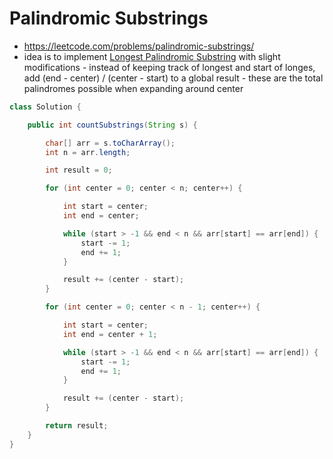 # Palindromic Substrings

- https://leetcode.com/problems/palindromic-substrings/
- idea is to implement [Longest Palindromic Substring](./Longest%20Palindromic%20Substring.md) with slight modifications - instead of keeping track of longest and start of longes, add (end - center) / (center - start) to a global result - these are the total palindromes possible when expanding around center

```java
class Solution {

    public int countSubstrings(String s) {

        char[] arr = s.toCharArray();
        int n = arr.length;

        int result = 0;

        for (int center = 0; center < n; center++) {

            int start = center;
            int end = center;

            while (start > -1 && end < n && arr[start] == arr[end]) {
                start -= 1;
                end += 1;
            }

            result += (center - start);
        }

        for (int center = 0; center < n - 1; center++) {

            int start = center;
            int end = center + 1;

            while (start > -1 && end < n && arr[start] == arr[end]) {
                start -= 1;
                end += 1;
            }

            result += (center - start);
        }

        return result;
    }
}
```
